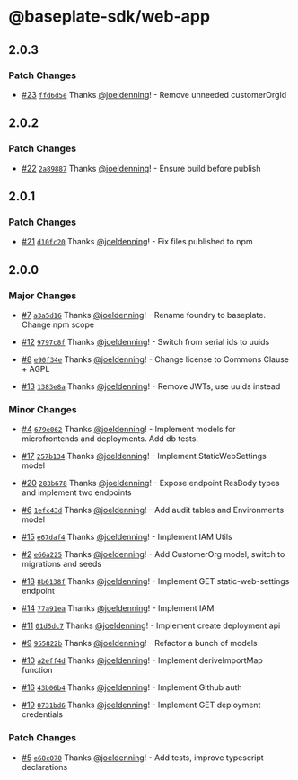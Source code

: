 # @baseplate-sdk/web-app

## 2.0.3

### Patch Changes

- [#23](https://github.com/JustUtahCoders/baseplate-web-app/pull/23) [`ffd6d5e`](https://github.com/JustUtahCoders/baseplate-web-app/commit/ffd6d5e77580d7b22f02720d358ce5cff5d98f82) Thanks [@joeldenning](https://github.com/joeldenning)! - Remove unneeded customerOrgId

## 2.0.2

### Patch Changes

- [#22](https://github.com/JustUtahCoders/baseplate-web-app/pull/22) [`2a89887`](https://github.com/JustUtahCoders/baseplate-web-app/commit/2a898878c4295daaf92490d3076d20485053d7ef) Thanks [@joeldenning](https://github.com/joeldenning)! - Ensure build before publish

## 2.0.1

### Patch Changes

- [#21](https://github.com/JustUtahCoders/baseplate-web-app/pull/21) [`d10fc20`](https://github.com/JustUtahCoders/baseplate-web-app/commit/d10fc20b0a460bcde74f949840a4e1f1b2ee2a21) Thanks [@joeldenning](https://github.com/joeldenning)! - Fix files published to npm

## 2.0.0

### Major Changes

- [#7](https://github.com/JustUtahCoders/baseplate-web-app/pull/7) [`a3a5d16`](https://github.com/JustUtahCoders/baseplate-web-app/commit/a3a5d16589ceaac34999de101ce76d19c0a1b1c5) Thanks [@joeldenning](https://github.com/joeldenning)! - Rename foundry to baseplate. Change npm scope

* [#12](https://github.com/JustUtahCoders/baseplate-web-app/pull/12) [`9797c8f`](https://github.com/JustUtahCoders/baseplate-web-app/commit/9797c8fab5581ec823faf7128f5b2aefbf4e6842) Thanks [@joeldenning](https://github.com/joeldenning)! - Switch from serial ids to uuids

- [#8](https://github.com/JustUtahCoders/baseplate-web-app/pull/8) [`e90f34e`](https://github.com/JustUtahCoders/baseplate-web-app/commit/e90f34ebbd580612780a15029ee30af6f0ff9342) Thanks [@joeldenning](https://github.com/joeldenning)! - Change license to Commons Clause + AGPL

* [#13](https://github.com/JustUtahCoders/baseplate-web-app/pull/13) [`1383e8a`](https://github.com/JustUtahCoders/baseplate-web-app/commit/1383e8a26846339b08a5988f33cb647df1b81397) Thanks [@joeldenning](https://github.com/joeldenning)! - Remove JWTs, use uuids instead

### Minor Changes

- [#4](https://github.com/JustUtahCoders/baseplate-web-app/pull/4) [`679e062`](https://github.com/JustUtahCoders/baseplate-web-app/commit/679e0626c4107cce2853a83136b300a0d13bd96b) Thanks [@joeldenning](https://github.com/joeldenning)! - Implement models for microfrontends and deployments. Add db tests.

* [#17](https://github.com/JustUtahCoders/baseplate-web-app/pull/17) [`257b134`](https://github.com/JustUtahCoders/baseplate-web-app/commit/257b134df543cf8bf46e4dbb5817e75a89eab28f) Thanks [@joeldenning](https://github.com/joeldenning)! - Implement StaticWebSettings model

- [#20](https://github.com/JustUtahCoders/baseplate-web-app/pull/20) [`283b678`](https://github.com/JustUtahCoders/baseplate-web-app/commit/283b67814c04003869e783ce666e55a930aae4cf) Thanks [@joeldenning](https://github.com/joeldenning)! - Expose endpoint ResBody types and implement two endpoints

* [#6](https://github.com/JustUtahCoders/baseplate-web-app/pull/6) [`1efc43d`](https://github.com/JustUtahCoders/baseplate-web-app/commit/1efc43d7b8a9c603884722e6a1de694bd785772e) Thanks [@joeldenning](https://github.com/joeldenning)! - Add audit tables and Environments model

- [#15](https://github.com/JustUtahCoders/baseplate-web-app/pull/15) [`e67daf4`](https://github.com/JustUtahCoders/baseplate-web-app/commit/e67daf4ccf85829d9e7aa68b4bd4c3cd32e9d4a2) Thanks [@joeldenning](https://github.com/joeldenning)! - Implement IAM Utils

* [#2](https://github.com/JustUtahCoders/baseplate-web-app/pull/2) [`e66a225`](https://github.com/JustUtahCoders/baseplate-web-app/commit/e66a225015d61b928f748291d2638178b5a09857) Thanks [@joeldenning](https://github.com/joeldenning)! - Add CustomerOrg model, switch to migrations and seeds

- [#18](https://github.com/JustUtahCoders/baseplate-web-app/pull/18) [`8b6138f`](https://github.com/JustUtahCoders/baseplate-web-app/commit/8b6138ff4189b3a5f3c3b1dd4a5ea4491a798c61) Thanks [@joeldenning](https://github.com/joeldenning)! - Implement GET static-web-settings endpoint

* [#14](https://github.com/JustUtahCoders/baseplate-web-app/pull/14) [`77a91ea`](https://github.com/JustUtahCoders/baseplate-web-app/commit/77a91ea7279b75ee648743a17f89c1b8dd56ea26) Thanks [@joeldenning](https://github.com/joeldenning)! - Implement IAM

- [#11](https://github.com/JustUtahCoders/baseplate-web-app/pull/11) [`01d5dc7`](https://github.com/JustUtahCoders/baseplate-web-app/commit/01d5dc7e52ab3ff775ae37cf7c1307912a0d2e36) Thanks [@joeldenning](https://github.com/joeldenning)! - Implement create deployment api

* [#9](https://github.com/JustUtahCoders/baseplate-web-app/pull/9) [`955822b`](https://github.com/JustUtahCoders/baseplate-web-app/commit/955822b30c19659946817f777a75e7995bff250f) Thanks [@joeldenning](https://github.com/joeldenning)! - Refactor a bunch of models

- [#10](https://github.com/JustUtahCoders/baseplate-web-app/pull/10) [`a2eff4d`](https://github.com/JustUtahCoders/baseplate-web-app/commit/a2eff4d8fc021ad8c46c64297d4fe993df9137f9) Thanks [@joeldenning](https://github.com/joeldenning)! - Implement deriveImportMap function

* [#16](https://github.com/JustUtahCoders/baseplate-web-app/pull/16) [`43b06b4`](https://github.com/JustUtahCoders/baseplate-web-app/commit/43b06b466eb9b8069e0c3370305f761b9c2ae8eb) Thanks [@joeldenning](https://github.com/joeldenning)! - Implement Github auth

- [#19](https://github.com/JustUtahCoders/baseplate-web-app/pull/19) [`0731bd6`](https://github.com/JustUtahCoders/baseplate-web-app/commit/0731bd6b5a2f330023045491d11f4e5744ecbbe8) Thanks [@joeldenning](https://github.com/joeldenning)! - Implement GET deployment credentials

### Patch Changes

- [#5](https://github.com/JustUtahCoders/baseplate-web-app/pull/5) [`e68c070`](https://github.com/JustUtahCoders/baseplate-web-app/commit/e68c07091cf9d77c69d0a387d28a746406c2bb06) Thanks [@joeldenning](https://github.com/joeldenning)! - Add tests, improve typescript declarations
